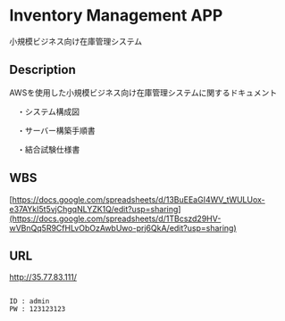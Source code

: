 # Inventory Management APP
小規模ビジネス向け在庫管理システム

## Description
AWSを使用した小規模ビジネス向け在庫管理システムに関するドキュメント

　・システム構成図
 
　・サーバー構築手順書
 
　・結合試験仕様書

## WBS
[https://docs.google.com/spreadsheets/d/13BuEEaGI4WV_tWULUox-e37AYkI5t5vjChgqNLYZK1Q/edit?usp=sharing](https://docs.google.com/spreadsheets/d/1TBcszd29HV-wVBnQq5R9CfHLvObOzAwbUwo-prj6QkA/edit?usp=sharing)

## URL
http://35.77.83.111/
<pre>
<code>
ID : admin
PW : 123123123
</code>
</pre>
